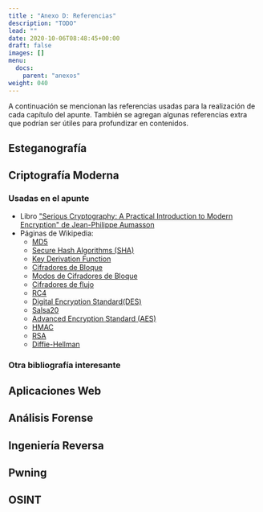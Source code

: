 ```yaml
---
title : "Anexo D: Referencias"
description: "TODO"
lead: ""
date: 2020-10-06T08:48:45+00:00
draft: false
images: []
menu:
  docs:
    parent: "anexos"
weight: 040
---
```


A continuación se mencionan las referencias usadas para la realización de cada capítulo del apunte. También se agregan algunas referencias extra que podrían ser útiles para profundizar en contenidos.

## Esteganografía

## Criptografía Moderna

### Usadas en el apunte

* Libro ["Serious Cryptography: A Practical Introduction to Modern Encryption" de Jean-Philippe Aumasson](https://www.amazon.com/Serious-Cryptography-Practical-Introduction-Encryption-ebook/dp/B0722MTGQV)
* Páginas de Wikipedia:
  * [MD5](https://en.wikipedia.org/wiki/MD5)
  * [Secure Hash Algorithms (SHA)](https://en.wikipedia.org/wiki/Secure_Hash_Algorithms)
  * [Key Derivation Function](https://en.wikipedia.org/wiki/Key_derivation_function)
  * [Cifradores de Bloque](https://en.wikipedia.org/wiki/Block_cipher)
  * [Modos de Cifradores de Bloque](https://en.wikipedia.org/wiki/Block_cipher_mode_of_operation)
  * [Cifradores de flujo](https://en.wikipedia.org/wiki/Stream_cipher)
  * [RC4](https://en.wikipedia.org/wiki/RC4)
  * [Digital Encryption Standard(DES)](https://en.wikipedia.org/wiki/DES)
  * [Salsa20](https://en.wikipedia.org/wiki/Salsa20)
  * [Advanced Encryption Standard (AES)](https://en.wikipedia.org/wiki/Advanced_Encryption_Standard)
  * [HMAC](https://en.wikipedia.org/wiki/HMAC)
  * [RSA](https://en.wikipedia.org/wiki/RSA_(cryptosystem))
  * [Diffie-Hellman](https://en.wikipedia.org/wiki/Diffie%E2%80%93Hellman_key_exchange)

### Otra bibliografía interesante

## Aplicaciones Web

## Análisis Forense

## Ingeniería Reversa

## Pwning

## OSINT
